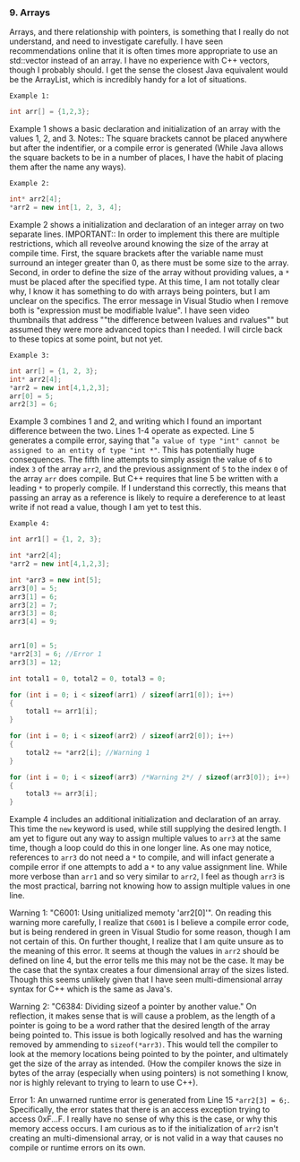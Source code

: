 ### **9. Arrays**

Arrays, and there relationship with pointers, is something that I really do not understand, and need to investigate carefully. I have seen recommendations online that it is often times more appropriate to use an std::vector instead of an array. I have no experience with C++ vectors, though I probably should. I get the sense the closest Java equivalent would be the ArrayList, which is incredibly handy for a lot of situations. 

`Example 1:`
```c++
int arr[] = {1,2,3};
```

Example 1 shows a basic declaration and initialization of an array with the values 1, 2, and 3. Notes:: The square brackets cannot be placed anywhere but after the indentifier, or a compile error is generated (While Java allows the square backets to be in a number of places, I have the habit of placing them after the name any ways).

`Example 2:`
```c++
int* arr2[4];
*arr2 = new int[1, 2, 3, 4];
```
Example 2 shows a initialization and declaration of an integer array on two separate lines. IMPORTANT:: In order to implement this there are multiple restrictions, which all reveolve around knowing the size of the array at compile time. First, the square brackets after the variable name must surround an integer greater than 0, as there must be some size to the array. Second, in order to define the size of the array without providing values, a `*` must be placed after the specified type. At this time, I am not totally clear why, I know it has something to do with arrays being pointers, but I am unclear on the specifics. The error message in Visual Studio when I remove both is "expression must be modifiable lvalue". I have seen video thumbnails that address ""the difference between lvalues and rvalues"" but assumed they were more advanced topics than I needed. I will circle back to these topics at some point, but not yet.

`Example 3:`
```c++
int arr[] = {1, 2, 3};
int* arr2[4];
*arr2 = new int[4,1,2,3];
arr[0] = 5;
arr2[3] = 6;
```
Example 3 combines 1 and 2, and writing which I found an important difference between the two. Lines 1-4 operate as expected. Line 5 generates a compile error, saying that "`a value of type "int" cannot be assigned to an entity of type "int *"`. This has potentially huge consequences. The fifth line attempts to simply assign the value of `6` to index `3` of the array `arr2`, and the previous assignment of `5` to the index `0` of the array `arr` does compile. But C++ requires that line 5 be written with a leading `*` to properly compile. If I understand this correctly, this means that passing an array as a reference is likely to require a dereference to at least write if not read a value, though I am yet to test this.

`Example 4:`
```c++
int arr1[] = {1, 2, 3};

int *arr2[4];
*arr2 = new int[4,1,2,3];

int *arr3 = new int[5];
arr3[0] = 5;
arr3[1] = 6;
arr3[2] = 7;
arr3[3] = 8;
arr3[4] = 9;


arr1[0] = 5;
*arr2[3] = 6; //Error 1
arr3[3] = 12;

int total1 = 0, total2 = 0, total3 = 0;

for (int i = 0; i < sizeof(arr1) / sizeof(arr1[0]); i++)
{
    total1 += arr1[i];
}

for (int i = 0; i < sizeof(arr2) / sizeof(arr2[0]); i++)
{
    total2 += *arr2[i]; //Warning 1
}

for (int i = 0; i < sizeof(arr3) /*Warning 2*/ / sizeof(arr3[0]); i++)
{
    total3 += arr3[i];
}
```
Example 4 includes an additional initialization and declaration of an array. This time the `new` keyword is used, while still supplying the desired length. I am yet to figure out any way to assign multiple values to `arr3` at the same time, though a loop could do this in one longer line. As one may notice, references to `arr3` do not need a `*` to compile, and will infact generate a compile error if one attempts to add a `*` to any value assignment line. While more verbose than `arr1` and so very similar to `arr2`, I feel as though `arr3` is the most practical, barring not knowing how to assign multiple values in one line.

Warning 1: "C6001: Using unitialized memoty 'arr2[0]'". On reading this warning more carefully, I realize that `C6001` is I believe a compile error code, but is being rendered in green in Visual Studio for some reason, though I am not certain of this. On further thought, I realize that I am quite unsure as to the meaning of this error. It seems at though the values in `arr2` should be defined on line 4, but the error tells me this may not be the case. It may be the case that the syntax creates a four dimensional array of the sizes listed. Though this seems unlikely given that I have seen multi-dimensional array syntax for C++ which is the same as Java's.

Warning 2: "C6384: Dividing sizeof a pointer by another value." On reflection, it makes sense that is will cause a problem, as the length of a pointer is going to be a word rather that the desired length of the array being pointed to. This issue is both logically resolved and has the warning removed by ammending to `sizeof(*arr3)`. This would tell the compiler to look at the memory locations being pointed to by the pointer, and ultimately get the size of the array as intended. (How the compiler knows the size in bytes of the array (especially when using pointers) is not something I know, nor is highly relevant to trying to learn to use C++).

Error 1: An unwarned runtime error is generated from Line 15 `*arr2[3] = 6;`. Specifically, the error states that there is an access exception trying to access 0xF...F. I really have no sense of why this is the case, or why this memory access occurs. I am curious as to if the initialization of `arr2` isn't creating an multi-dimensional array, or is not valid in a way that causes no compile or runtime errors on its own.